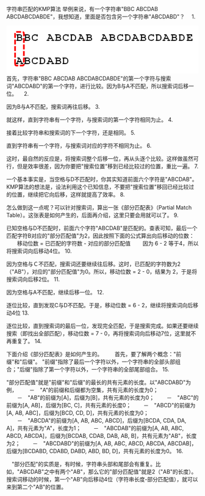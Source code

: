 字符串匹配的KMP算法
举例来说，有一个字符串"BBC ABCDAB ABCDABCDABDE"，我想知道，里面是否包含另一个字符串"ABCDABD"？
　1.
 
 ![image](https://github.com/shaocj/DATASTRUCTURE/blob/master/own/image/1.png)
首先，字符串"BBC ABCDAB ABCDABCDABDE"的第一个字符与搜索词"ABCDABD"的第一个字符，进行比较。因为B与A不匹配，所以搜索词后移一位。
　2.
 
因为B与A不匹配，搜索词再往后移。
3.
 
就这样，直到字符串有一个字符，与搜索词的第一个字符相同为止。
4.
 
接着比较字符串和搜索词的下一个字符，还是相同。
5.
 
直到字符串有一个字符，与搜索词对应的字符不相同为止。
6.
 
这时，最自然的反应是，将搜索词整个后移一位，再从头逐个比较。这样做虽然可行，但是效率很差，因为你要把"搜索位置"移到已经比较过的位置，重比一遍。
7.
 
一个基本事实是，当空格与D不匹配时，你其实知道前面六个字符是"ABCDAB"。KMP算法的想法是，设法利用这个已知信息，不要把"搜索位置"移回已经比较过的位置，继续把它向后移，这样就提高了效率。
8.
 
怎么做到这一点呢？可以针对搜索词，算出一张《部分匹配表》（Partial Match Table）。这张表是如何产生的，后面再介绍，这里只要会用就可以了。
9.
 
已知空格与D不匹配时，前面六个字符"ABCDAB"是匹配的。查表可知，最后一个匹配字符B对应的"部分匹配值"为2，因此按照下面的公式算出向后移动的位数：
　　移动位数 = 已匹配的字符数 - 对应的部分匹配值
　　因为 6 - 2 等于4，所以将搜索词向后移动4位。
10.
 
因为空格与Ｃ不匹配，搜索词还要继续往后移。这时，已匹配的字符数为2（"AB"），对应的"部分匹配值"为0。所以，移动位数 = 2 - 0，结果为 2，于是将搜索词向后移2位。
11.
 
因为空格与A不匹配，继续后移一位。
12.
 
逐位比较，直到发现C与D不匹配。于是，移动位数 = 6 - 2，继续将搜索词向后移动4位
13.
 
逐位比较，直到搜索词的最后一位，发现完全匹配，于是搜索完成。如果还要继续搜索（即找出全部匹配），移动位数 = 7 - 0，再将搜索词向后移动7位，这里就不再重复了。
14.
 
下面介绍《部分匹配表》是如何产生的。
　　首先，要了解两个概念："前缀"和"后缀"。 "前缀"指除了最后一个字符以外，一个字符串的全部头部组合；"后缀"指除了第一个字符以外，一个字符串的全部尾部组合。
15.
 
"部分匹配值"就是"前缀"和"后缀"的最长的共有元素的长度。以"ABCDABD"为例，
　　－　"A"的前缀和后缀都为空集，共有元素的长度为0；
　　－　"AB"的前缀为[A]，后缀为[B]，共有元素的长度为0；
　　－　"ABC"的前缀为[A, AB]，后缀为[BC, C]，共有元素的长度0；
　　－　"ABCD"的前缀为[A, AB, ABC]，后缀为[BCD, CD, D]，共有元素的长度为0；
　　－　"ABCDA"的前缀为[A, AB, ABC, ABCD]，后缀为[BCDA, CDA, DA, A]，共有元素为"A"，长度为1；
　　－　"ABCDAB"的前缀为[A, AB, ABC, ABCD, ABCDA]，后缀为[BCDAB, CDAB, DAB, AB, B]，共有元素为"AB"，长度为2；
　　－　"ABCDABD"的前缀为[A, AB, ABC, ABCD, ABCDA, ABCDAB]，后缀为[BCDABD, CDABD, DABD, ABD, BD, D]，共有元素的长度为0。
16.
 
　"部分匹配"的实质是，有时候，字符串头部和尾部会有重复。比如，"ABCDAB"之中有两个"AB"，那么它的"部分匹配值"就是2（"AB"的长度）。搜索词移动的时候，第一个"AB"向后移动4位（字符串长度-部分匹配值），就可以来到第二个"AB"的位置。
